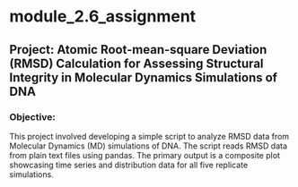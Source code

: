 # module_2.6_assignment
## Project: Atomic Root-mean-square Deviation (RMSD) Calculation for Assessing Structural Integrity in Molecular Dynamics Simulations of DNA
### Objective:
This project involved developing a simple script to analyze RMSD data from Molecular Dynamics (MD) simulations of DNA. The script reads RMSD data from plain text files using pandas. The primary output is a composite plot showcasing time series and distribution data for all five replicate simulations.
